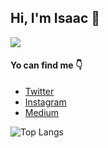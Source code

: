 ## Hi, I'm Isaac 👋

![](https://user-images.githubusercontent.com/64045995/95897800-bbd9ec80-0d53-11eb-8eea-655c242c3c7a.png)

#### Yo can find me :point_down:

* [Twitter](https://twitter.com/isaacdelahoz_)
* [Instagram](https://www.instagram.com/isaacdelahoz_/)
* [Medium](https://medium.com/@isdereal99)

![Top Langs](https://github-readme-stats.vercel.app/api/top-langs/?username=idelahoz14&layout=compact)

<!--
**idelahoz14/idelahoz14** is a ✨ _special_ ✨ repository because its `README.md` (this file) appears on your GitHub profile.

Here are some ideas to get you started:

- 🔭 I’m currently working on ...
- 🌱 I’m currently learning ...
- 👯 I’m looking to collaborate on ...
- 🤔 I’m looking for help with ...
- 💬 Ask me about ...
- 📫 How to reach me: ...
- 😄 Pronouns: ...
- ⚡ Fun fact: ...
-->
